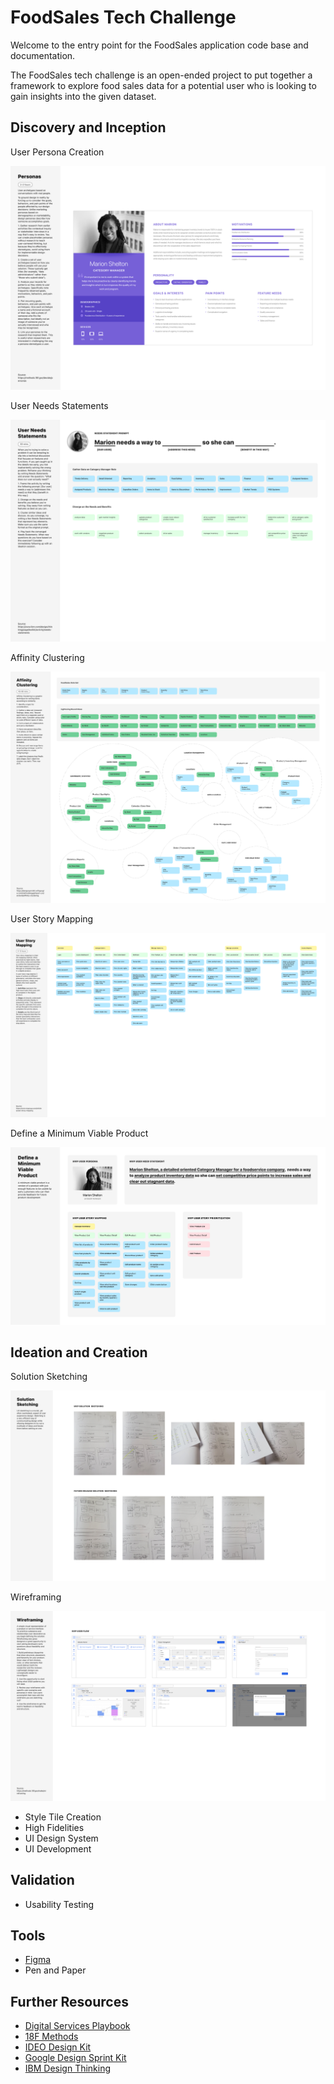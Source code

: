 # FoodSales Tech Challenge

Welcome to the entry point for the FoodSales application code base and documentation.

The FoodSales tech challenge is an open-ended project to put together a framework to explore food sales data for a potential user who is looking to gain insights into the given dataset.

## Discovery and Inception

User Persona Creation

![User Persona Creation](./discovery/user-persona-method.png)

User Needs Statements

![User Needs Statements](./discovery/user-needs-statements-method.png)

Affinity Clustering

![Affinity Clustering](./discovery/affinity-clustering-method.png)

User Story Mapping

![User Story Mapping](./discovery/user-story-mapping-method.png)


Define a Minimum Viable Product

![Define a Minimum Viable Product](./discovery/minimum-viable-product-method.png)

## Ideation and Creation

Solution Sketching

![Solution Sketching](./creation/solution-sketching-method.png)

Wireframing

![Wireframing](./creation/wireframing-method.png)

* Style Tile Creation
* High Fidelities
* UI Design System
* UI Development

## Validation

* Usability Testing

## Tools

* [Figma](https://www.figma.com/)
* Pen and Paper

## Further Resources

* [Digital Services Playbook](https://playbook.cio.gov/)
* [18F Methods](https://methods.18f.gov/)
* [IDEO Design Kit](https://www.designkit.org/)
* [Google Design Sprint Kit](https://designsprintkit.withgoogle.com/)
* [IBM Design Thinking](https://www.ibm.com/design/thinking/)
